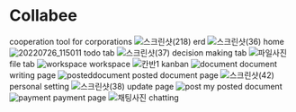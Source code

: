# Collabee
cooperation tool for corporations
![스크린샷(218)](https://user-images.githubusercontent.com/99242276/190583245-83d528c2-319b-41c2-8f22-c95a04d0243f.png)
erd
![스크린샷(36)](https://user-images.githubusercontent.com/99242276/190583333-bcb6e159-aaff-48ac-8376-e1254fb9dac3.png)
home
![20220726_115011](https://user-images.githubusercontent.com/99242276/190583437-cc20c5d3-a77d-4b4e-8bca-99df7a935436.png)
todo tab
![스크린샷(37)](https://user-images.githubusercontent.com/99242276/190583527-20b61471-070a-402a-941b-11ad2c7fe919.png)
decision making tab
![파일사진](https://user-images.githubusercontent.com/99242276/190583604-44474d5a-ea07-4fb9-adab-c31d5a7fa052.png)
file tab
![workspace](https://user-images.githubusercontent.com/99242276/190583682-b5c4b0c5-b046-45d5-9d7e-5b5a259aa982.png)
workspace
![칸반1](https://user-images.githubusercontent.com/99242276/190583977-39e9d1fb-3f12-4fff-bcd3-d6f2174d5788.png)
kanban
![document](https://user-images.githubusercontent.com/99242276/190583782-9fc0df48-b3bb-4ca6-b7ab-961d6776b1a9.png)
document writing page
![posteddocument](https://user-images.githubusercontent.com/99242276/190583829-d256e694-7be1-433e-bc1d-f82eb1528899.png)
posted document page
![스크린샷(42)](https://user-images.githubusercontent.com/99242276/190584043-f502da95-eeb1-4156-b0eb-a64608d09c5d.png)
personal setting
![스크린샷(38)](https://user-images.githubusercontent.com/99242276/190584214-73067490-b54b-4d1a-bd91-3613d2ea7a49.png)
update page
![post](https://user-images.githubusercontent.com/99242276/190584299-6d130b51-1d15-469d-b41e-6ce5123e6fda.png)
my posted document
![payment](https://user-images.githubusercontent.com/99242276/190584407-b24da676-95b0-47d9-9719-8aa7270d1b3c.png)
payment page
![채팅사진](https://user-images.githubusercontent.com/99242276/190584513-2698c1ab-5d27-451c-bafb-cee724d4be7f.png)
chatting
